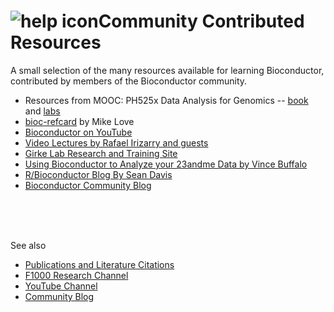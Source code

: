 <h1><img src="/images/icons/help.gif" alt="help icon" />Community Contributed Resources</h1>

<p class="news-item text-large">
  A small selection of the many resources available for learning Bioconductor,
  contributed by members of the Bioconductor community.
</p>

* Resources from MOOC: PH525x Data Analysis for Genomics --
  	       [book](http://genomicsclass.github.io/book/) and [labs](https://github.com/genomicsclass/labs)
* [bioc-refcard](https://github.com/mikelove/bioc-refcard/tree/master) by Mike Love
* [Bioconductor on YouTube](https://www.youtube.com/@bioconductor)
* [Video Lectures by Rafael Irizarry and guests](http://www.youtube.com/user/RafalabChannel?feature=watch)
* [Girke Lab Research and Training Site](https://girke.bioinformatics.ucr.edu/)
* [Using Bioconductor to Analyze your 23andme Data by Vince Buffalo](https://vincebuffalo.com/blog/2012/03/12/using-bioconductor-to-analyze-your-23andme-data.html)
* [R/Bioconductor Blog By Sean Davis](https://seandavi.github.io/post/)
* [Bioconductor Community Blog](https://bioconductor.github.io/biocblog/)

<br><br><br>
<p class="news-item text-large"> See also </p>
<ul>
<li>
<a class="text-large format-underline" href="/help/publications/">Publications
and Literature Citations</a>
</li>
<li>
<a class="text-large format-underline" href="http://f1000research.com/channels/bioconductor"
        >F1000 Research Channel</a>
</li>
<li>
<a class="text-large format-underline" href="https://www.youtube.com/user/bioconductor"
        >YouTube Channel</a>
</li>
<li>
<a class="text-large format-underline" href="https://bioconductor.github.io/biocblog"
        >Community Blog</a>
</li>
</ul>